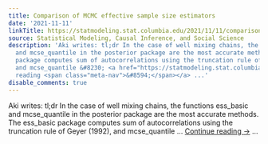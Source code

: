 ```yaml
---
title: Comparison of MCMC effective sample size estimators
date: '2021-11-11'
linkTitle: https://statmodeling.stat.columbia.edu/2021/11/11/comparison-of-mcmc-effective-sample-size-estimators/
source: Statistical Modeling, Causal Inference, and Social Science
description: 'Aki writes: tl;dr In the case of well mixing chains, the functions ess_basic
  and mcse_quantile in the posterior package are the most accurate methods. The ess_basic
  package computes sum of autocorrelations using the truncation rule of Geyer (1992),
  and mcse_quantile &#8230; <a href="https://statmodeling.stat.columbia.edu/2021/11/11/comparison-of-mcmc-effective-sample-size-estimators/">Continue
  reading <span class="meta-nav">&#8594;</span></a> ...'
disable_comments: true
---
```

Aki writes: tl;dr In the case of well mixing chains, the functions ess_basic and mcse_quantile in the posterior package are the most accurate methods. The ess_basic package computes sum of autocorrelations using the truncation rule of Geyer (1992), and mcse_quantile &#8230; <a href="https://statmodeling.stat.columbia.edu/2021/11/11/comparison-of-mcmc-effective-sample-size-estimators/">Continue reading <span class="meta-nav">&#8594;</span></a> ...
